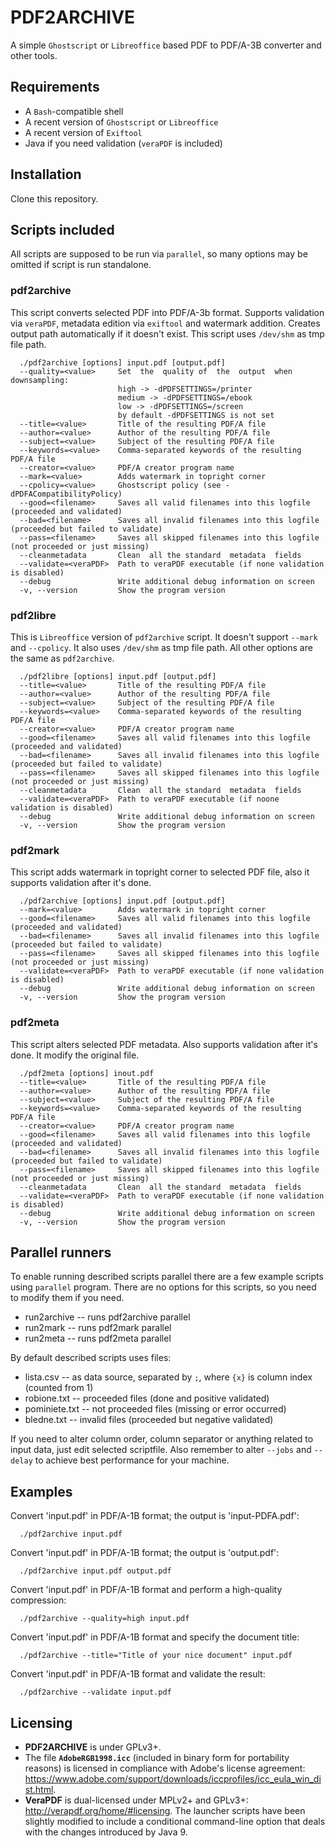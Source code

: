 # PDF2ARCHIVE
A simple `Ghostscript` or `Libreoffice` based PDF to PDF/A-3B converter and other tools.

## Requirements
+ A `Bash`-compatible shell
+ A recent version of `Ghostscript` or `Libreoffice`
+ A recent version of `Exiftool`
+ Java if you need validation (`veraPDF` is included)

## Installation
Clone this repository.

## Scripts included
All scripts are supposed to be run via `parallel`, so many options may be omitted if script is run standalone.

### pdf2archive
This script converts selected PDF into PDF/A-3b format. Supports validation via `veraPDF`, metadata edition via `exiftool` and watermark addition. Creates output path automatically if it doesn't exist. This script uses `/dev/shm` as tmp file path.
```
  ./pdf2archive [options] input.pdf [output.pdf]
  --quality=<value>     Set  the  quality of  the  output  when  downsampling:
                        high -> -dPDFSETTINGS=/printer
                        medium -> -dPDFSETTINGS=/ebook
                        low -> -dPDFSETTINGS=/screen
                        by default -dPDFSETTINGS is not set
  --title=<value>       Title of the resulting PDF/A file
  --author=<value>      Author of the resulting PDF/A file
  --subject=<value>     Subject of the resulting PDF/A file
  --keywords=<value>    Comma-separated keywords of the resulting PDF/A file
  --creator=<value>     PDF/A creator program name
  --mark=<value>        Adds watermark in topright corner
  --cpolicy=<value>     Ghostscript policy (see -dPDFACompatibilityPolicy)
  --good=<filename>     Saves all valid filenames into this logfile (proceeded and validated)
  --bad=<filename>      Saves all invalid filenames into this logfile (proceeded but failed to validate)
  --pass=<filename>     Saves all skipped filenames into this logfile (not proceeded or just missing)
  --cleanmetadata       Clean  all the standard  metadata  fields
  --validate=<veraPDF>  Path to veraPDF executable (if none validation is disabled)
  --debug               Write additional debug information on screen
  -v, --version         Show the program version
```

### pdf2libre
This is `Libreoffice` version of `pdf2archive` script. It doesn't support `--mark` and `--cpolicy`. It also uses `/dev/shm` as tmp file path. All other options are the same as `pdf2archive`.
```
  ./pdf2libre [options] input.pdf [output.pdf]
  --title=<value>       Title of the resulting PDF/A file
  --author=<value>      Author of the resulting PDF/A file
  --subject=<value>     Subject of the resulting PDF/A file
  --keywords=<value>    Comma-separated keywords of the resulting PDF/A file
  --creator=<value>     PDF/A creator program name
  --good=<filename>     Saves all valid filenames into this logfile (proceeded and validated)
  --bad=<filename>      Saves all invalid filenames into this logfile (proceeded but failed to validate)
  --pass=<filename>     Saves all skipped filenames into this logfile (not proceeded or just missing)
  --cleanmetadata       Clean  all the standard  metadata  fields
  --validate=<veraPDF>  Path to veraPDF executable (if noone validation is disabled)
  --debug               Write additional debug information on screen
  -v, --version         Show the program version
```

### pdf2mark
This script adds watermark in topright corner to selected PDF file, also it supports validation after it's done.
```
  ./pdf2archive [options] input.pdf [output.pdf]
  --mark=<value>        Adds watermark in topright corner
  --good=<filename>     Saves all valid filenames into this logfile (proceeded and validated)
  --bad=<filename>      Saves all invalid filenames into this logfile (proceeded but failed to validate)
  --pass=<filename>     Saves all skipped filenames into this logfile (not proceeded or just missing)
  --validate=<veraPDF>  Path to veraPDF executable (if none validation is disabled)
  --debug               Write additional debug information on screen
  -v, --version         Show the program version
```

### pdf2meta
This script alters selected PDF metadata. Also supports validation after it's done. It modify the original file.
```
  ./pdf2meta [options] inout.pdf
  --title=<value>       Title of the resulting PDF/A file
  --author=<value>      Author of the resulting PDF/A file
  --subject=<value>     Subject of the resulting PDF/A file
  --keywords=<value>    Comma-separated keywords of the resulting PDF/A file
  --creator=<value>     PDF/A creator program name
  --good=<filename>     Saves all valid filenames into this logfile (proceeded and validated)
  --bad=<filename>      Saves all invalid filenames into this logfile (proceeded but failed to validate)
  --pass=<filename>     Saves all skipped filenames into this logfile (not proceeded or just missing)
  --cleanmetadata       Clean  all the standard  metadata  fields
  --validate=<veraPDF>  Path to veraPDF executable (if none validation is disabled)
  --debug               Write additional debug information on screen
  -v, --version         Show the program version
```

## Parallel runners
To enable running described scripts parallel there are a few example scripts using `parallel` program. There are no options for this scripts, so you need to modify them if you need.
+ run2archive -- runs pdf2archive parallel
+ run2mark -- runs pdf2mark parallel
+ run2meta -- runs pdf2meta parallel

By default described scripts uses files:
+ lista.csv -- as data source, separated by `;`, where `{x}` is column index (counted from 1)
+ robione.txt -- proceeded files (done and positive validated)
+ pominiete.txt -- not proceeded files (missing or error occurred)
+ bledne.txt -- invalid files (proceeded but negative validated)

If you need to alter column order, column separator or anything related to input data, just edit selected scriptfile. Also remember to alter `--jobs` and `--delay` to achieve best performance for your machine.

## Examples
Convert 'input.pdf' in PDF/A-1B format; the output is 'input-PDFA.pdf':
```
  ./pdf2archive input.pdf
```

Convert 'input.pdf' in PDF/A-1B format; the output is 'output.pdf':
```
  ./pdf2archive input.pdf output.pdf
```

Convert 'input.pdf' in PDF/A-1B format and perform a high-quality compression:
```
  ./pdf2archive --quality=high input.pdf
```

Convert 'input.pdf' in PDF/A-1B format and specify the document title:
```
  ./pdf2archive --title="Title of your nice document" input.pdf
```

Convert 'input.pdf' in PDF/A-1B format and validate the result:
```
  ./pdf2archive --validate input.pdf
```

## Licensing
+ __PDF2ARCHIVE__ is under GPLv3+.
+ The file __`AdobeRGB1998.icc`__ (included in binary form for portability reasons) is licensed in compliance with Adobe's license agreement: https://www.adobe.com/support/downloads/iccprofiles/icc_eula_win_dist.html.
+ __VeraPDF__ is dual-licensed under MPLv2+ and GPLv3+: http://verapdf.org/home/#licensing. The launcher scripts have been slightly modified to include a conditional command-line option that deals with the changes introduced by Java 9.
